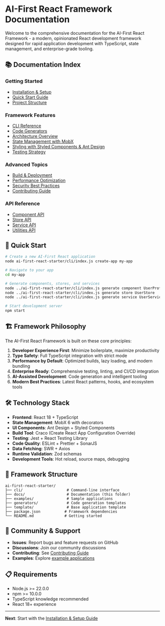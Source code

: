 # AI-First React Framework Documentation

Welcome to the comprehensive documentation for the AI-First React Framework - a modern, opinionated React development framework designed for rapid application development with TypeScript, state management, and enterprise-grade tooling.

## 📚 Documentation Index

### Getting Started
- [Installation & Setup](./getting-started.md)
- [Quick Start Guide](./quick-start.md)
- [Project Structure](./project-structure.md)

### Framework Features
- [CLI Reference](./cli-reference.md)
- [Code Generators](./generators.md)
- [Architecture Overview](./architecture.md)
- [State Management with MobX](./state-management.md)
- [Styling with Styled Components & Ant Design](./styling.md)
- [Testing Strategy](./testing.md)

### Advanced Topics
- [Build & Deployment](./deployment.md)
- [Performance Optimization](./performance.md)
- [Security Best Practices](./security.md)
- [Contributing Guide](./contributing.md)

### API Reference
- [Component API](./api/components.md)
- [Store API](./api/stores.md)
- [Service API](./api/services.md)
- [Utilities API](./api/utilities.md)

## 🚀 Quick Start

```bash
# Create a new AI-First React application
node ai-first-react-starter/cli/index.js create-app my-app

# Navigate to your app
cd my-app

# Generate components, stores, and services
node ../ai-first-react-starter/cli/index.js generate component UserProfile
node ../ai-first-react-starter/cli/index.js generate store UserStore
node ../ai-first-react-starter/cli/index.js generate service UserService

# Start development server
npm start
```

## 🏗️ Framework Philosophy

The AI-First React Framework is built on these core principles:

1. **Developer Experience First**: Minimize boilerplate, maximize productivity
2. **Type Safety**: Full TypeScript integration with strict mode
3. **Performance by Default**: Optimized builds, lazy loading, and modern bundling
4. **Enterprise Ready**: Comprehensive testing, linting, and CI/CD integration
5. **AI-Assisted Development**: Code generation and intelligent tooling
6. **Modern Best Practices**: Latest React patterns, hooks, and ecosystem tools

## 🛠️ Technology Stack

- **Frontend**: React 18 + TypeScript
- **State Management**: MobX 6 with decorators
- **UI Components**: Ant Design + Styled Components
- **Build Tool**: Craco (Create React App Configuration Override)
- **Testing**: Jest + React Testing Library
- **Code Quality**: ESLint + Prettier + SonarJS
- **Data Fetching**: SWR + Axios
- **Runtime Validation**: Zod schemas
- **Development Tools**: Hot reload, source maps, debugging

## 📖 Framework Structure

```
ai-first-react-starter/
├── cli/                    # Command-line interface
├── docs/                   # Documentation (this folder)
├── examples/               # Sample applications
├── generators/             # Code generation templates
├── template/               # Base application template
├── package.json           # Framework dependencies
└── README.md              # Getting started
```

## 🤝 Community & Support

- **Issues**: Report bugs and feature requests on GitHub
- **Discussions**: Join our community discussions
- **Contributing**: See [Contributing Guide](./contributing.md)
- **Examples**: Explore [example applications](../examples/)

## 📋 Requirements

- Node.js >= 22.0.0
- npm >= 10.0.0
- TypeScript knowledge recommended
- React 18+ experience

---

**Next**: Start with the [Installation & Setup Guide](./getting-started.md)